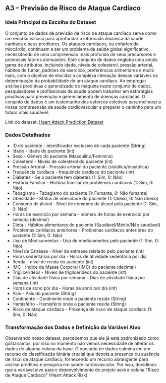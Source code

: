 ## A3 – Previsão de Risco de Ataque Cardíaco

### Ideia Principal da Escolha do Dataset

O conjunto de dados de previsão de risco de ataque cardíaco serve como um recurso valioso para aprofundar a intrincada dinâmica da saúde cardíaca e seus preditores. Os ataques cardíacos, ou enfartes do miocárdio, continuam a ser um problema de saúde global significativo, necessitando de uma compreensão mais profunda de seus precursores e potenciais fatores atenuantes. Este conjunto de dados engloba uma ampla gama de atributos, incluindo idade, níveis de colesterol, pressão arterial, hábitos de fumar, padrões de exercício, preferências alimentares e muito mais, com o objetivo de elucidar a complexa interação dessas variáveis na determinação da probabilidade de um ataque cardíaco. Ao empregar análises preditivas e aprendizado de máquina neste conjunto de dados, pesquisadores e profissionais de saúde podem trabalhar em estratégias proativas para prevenção e gerenciamento de doenças cardíacas. O conjunto de dados é um testemunho dos esforços coletivos para melhorar a nossa compreensão da saúde cardiovascular e preparar o caminho para um futuro mais saudável.

Link do dataset: [Heart Attack Prediction Dataset](https://www.kaggle.com/datasets/iamsouravbanerjee/heart-attack-prediction-dataset)

### Dados Detalhados

- ID do paciente - identificador exclusivo de cada paciente (String)
- Idade - Idade do paciente (int)
- Sexo - Gênero do paciente (Masculino/Feminino)
- Colesterol - Níveis de colesterol do paciente (int)
- Pressão Arterial - Pressão arterial do paciente (sistólica/diastólica)
- Frequência cardíaca - frequência cardíaca do paciente (int)
- Diabetes - Se o paciente tem diabetes (1: Sim, 0: Não)
- História Familiar - História familiar de problemas cardíacos (1: Sim, 0: Não)
- Tabagismo - Tabagismo do paciente (1: Fumante, 0: Não fumante)
- Obesidade - Status de obesidade do paciente (1: Obeso, 0: Não obeso)
- Consumo de álcool - Nível de consumo de álcool pelo paciente (1: Sim, 0: Não)
- Horas de exercício por semana - número de horas de exercício por semana (decimal)
- Dieta - Hábitos alimentares do paciente (Saudável/Médio/Não saudável)
- Problemas cardíacos anteriores - Problemas cardíacos anteriores do paciente (1: Sim, 0: Não)
- Uso de Medicamentos - Uso de medicamentos pelo paciente (1: Sim, 0: Não)
- Nível de Estresse - Nível de estresse relatado pelo paciente (int)
- Horas sedentárias por dia - Horas de atividade sedentária por dia
- Renda - nível de renda do paciente (int)
- IMC - Índice de Massa Corporal (IMC) do paciente (decimal)
- Triglicerídeos - Níveis de triglicerídeos do paciente (int)
- Dias de atividade física por semana - Dias de atividade física por semana (int)
- Horas de sono por dia - Horas de sono por dia (int)
- País - País do paciente (String)
- Continente - Continente onde o paciente reside (String)
- Hemisfério - Hemisfério onde o paciente reside (String)
- Risco de ataque cardíaco - Presença de risco de ataque cardíaco (1: Sim, 0: Não)

### Transformação dos Dados e Definição da Variável Alvo

Observando nosso dataset, percebemos que ele já está padronizado como gostaríamos, por isso no momento não vemos necessidade de alterar os dados de alguma coluna da base. O conjunto de dados culmina em um recurso de classificação binária crucial que denota a presença ou ausência de risco de ataque cardíaco, fornecendo um recurso abrangente para análise preditiva e pesquisa em saúde cardiovascular. Por isso, decidimos que a variável alvo para o desenvolvimento do projeto será a coluna "Risco de Ataque Cardíaco" (Heart Attack Risk).
